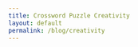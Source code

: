 ```yaml
---
title: Crossword Puzzle Creativity
layout: default
permalink: /blog/creativity
---
```

<head>
		<meta charset="utf-8">
		<meta name="viewport" content="width=device-width, initial-scale = 1.0, maximum-scale=1.0, user-scalable=no" />
		<meta property="og:description" content="Personal perfolio website of Steven Sawtelle">
		<meta property="og:site_name" content="Crossword Puzzle Creativity" />
		<title>Creativity - Steven Sawtelle</title>
		<link rel="stylesheet" type="text/css" href="../../../css/style.css">
		<link rel="stylesheet" type="text/css" href="../../../css/animate.css">
		<!-- Global site tag (gtag.js) - Google Analytics -->
		<script async src="https://www.googletagmanager.com/gtag/js?id=UA-137815317-1"></script>
		<script>
		  window.dataLayer = window.dataLayer || [];
		  function gtag(){dataLayer.push(arguments);}
		  gtag('js', new Date());

		  gtag('config', 'UA-137815317-1');
		</script>
</head>

<center><b><h1>Creativity</h1></b></center>

<h2><i>I collected feedback, and this one should be much easier and more fun than my last puzzle :) Enjoy!</i></h2>

<iframe height="700" width="100%" allowfullscreen="true" style="border:none;width: 100% !important;position: static;display: block !important;margin: 0 !important;"  name="9c1eb6ae42bdad2e403247d03d91de317f4edce2206d6abddad181d46069706e" src="https://amuselabs.com/pmm/crossword?id=610255f3&set=9c1eb6ae42bdad2e403247d03d91de317f4edce2206d6abddad181d46069706e&embed=1&compact=1&maxCols=2"></iframe>